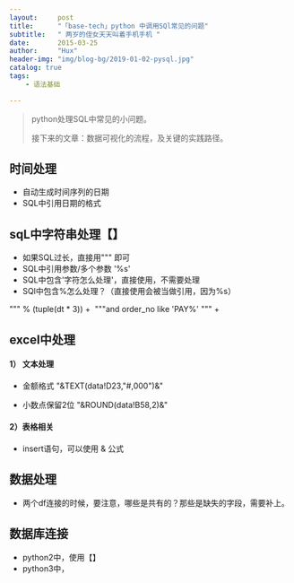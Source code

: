 ```yaml
---
layout:     post
title:      "「base-tech」python 中调用SQl常见的问题"
subtitle:   " 两岁的侄女天天叫着手机手机 "
date:       2015-03-25 
author:     "Hux"
header-img: "img/blog-bg/2019-01-02-pysql.jpg"
catalog: true
tags:
    - 语法基础

---
```


> python处理SQL中常见的小问题。
>
> 接下来的文章：数据可视化的流程，及关键的实践路径。

## 时间处理

- 自动生成时间序列的日期
- SQL中引用日期的格式



## sqL中字符串处理【】

- 如果SQL过长，直接用""" 即可
- SQL中引用参数/多个参数 '%s'
- SQL中包含'字符怎么处理'，直接使用，不需要处理
- SQl中包含%怎么处理？（直接使用会被当做引用，因为%s）

""" % (tuple(dt * 3)) +
​                   """and order_no like 'PAY%' """ +

## excel中处理

#### 1） 文本处理

- 金额格式  "&TEXT(data!D23,"#,000")&"

- 小数点保留2位 "&ROUND(data!B58,2)&"


#### 2）表格相关

- insert语句，可以使用 & 公式

## 数据处理

- 两个df连接的时候，要注意，哪些是共有的？那些是缺失的字段，需要补上。

## 数据库连接

- python2中，使用【】
- python3中，